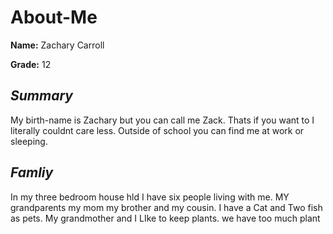 # About-Me

**Name:** Zachary Carroll  

  **Grade:** 12 

## *Summary*

My birth-name is Zachary but you can call me Zack. Thats if you want to I literally couldnt care less. Outside of school you can find me at work or sleeping.

## *Famliy*
In my three bedroom house hld I have six people living with me. MY grandparents my mom my brother and my cousin. I have a Cat and Two fish as pets. My grandmother and I LIke to keep plants. we have too much plant 
